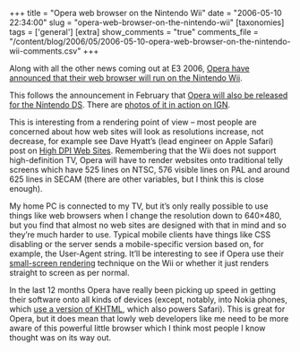 +++
title = "Opera web browser on the Nintendo Wii"
date = "2006-05-10 22:34:00"
slug = "opera-web-browser-on-the-nintendo-wii"
[taxonomies]
tags = ['general']
[extra]
show_comments = "true"
comments_file = "/content/blog/2006/05/2006-05-10-opera-web-browser-on-the-nintendo-wii-comments.csv"
+++

Along with all the other news coming out at E3 2006, [Opera have announced that their web browser will run on the Nintendo Wii](http://www.opera.com/pressreleases/en/2006/05/10/ "Opera on the Wii").

This follows the announcement in February that [Opera will also be released for the Nintendo DS](http://philwilson.org/blog/2006/02/browse-web-from-your-nintendo-ds.html). There are [photos of it in action on IGN](http://ds.ign.com/objects/811/811587.html "Nintendo DS Browser, based on Opera").

This is interesting from a rendering point of view – most people are concerned about how web sites will look as resolutions increase, not decrease, for example see Dave Hyatt’s (lead engineer on Apple Safari) post on [High DPI Web Sites](http://webkit.opendarwin.org/blog/?p=55 "High DPI Web Sites"). Remembering that the Wii does not support high-definition TV, Opera will have to render websites onto traditional telly screens which have 525 lines on NTSC, 576 visible lines on PAL and around 625 lines in SECAM (there are other variables, but I think this is close enough).

My home PC is connected to my TV, but it’s only really possible to use things like web browsers when I change the resolution down to 640×480, but you find that almost no web sites are designed with that in mind and so they’re much harder to use. Typical mobile clients have things like CSS disabling or the server sends a mobile-specific version based on, for example, the User-Agent string. It’ll be interesting to see if Opera use their [small-screen rendering](http://www.opera.com/products/mobile/smallscreen/ "Small Screen Rendering") technique on the Wii or whether it just renders straight to screen as per normal.

In the last 12 months Opera have really been picking up speed in getting their software onto all kinds of devices (except, notably, into Nokia phones, which [use a version of KHTML](http://press.nokia.com/PR/200506/998214_5.html "Nokia use open-source browser in phones"), which also powers Safari). This is great for Opera, but it does mean that lowly web developers like me need to be more aware of this powerful little browser which I think most people I know thought was on its way out.

